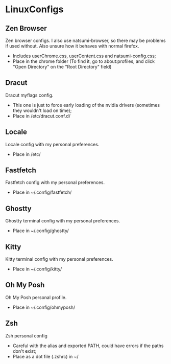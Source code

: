 # LinuxConfigs

## Zen Browser

Zen browser configs. I also use natsumi-browser, so there may be problems if used without. Also unsure how it behaves with normal firefox.

- Includes userChrome.css, userContent.css and natsumi-config.css;
- Place in the chrome folder (To find it, go to about:profiles, and click "Open Directory" on the "Root Directory" field)

## Dracut

Dracut myflags config.

- This one is just to force early loading of the nvidia drivers (sometimes they wouldn't load on time);
- Place in /etc/dracut.conf.d/

## Locale

Locale config with my personal preferences.

- Place in /etc/

## Fastfetch

Fastfetch config with my personal preferences.

- Place in ~/.config/fastfetch/

## Ghostty

Ghostty terminal config with my personal preferences.

- Place in ~/.config/ghostty/

## Kitty

Kitty terminal config with my personal preferences.

- Place in ~/.config/kitty/

## Oh My Posh

Oh My Posh personal profile.

- Place in ~/.config/ohmyposh/

## Zsh

Zsh personal config

- Careful with the alias and exported PATH, could have errors if the paths don't exist;
- Place as a dot file (.zshrc) in ~/
